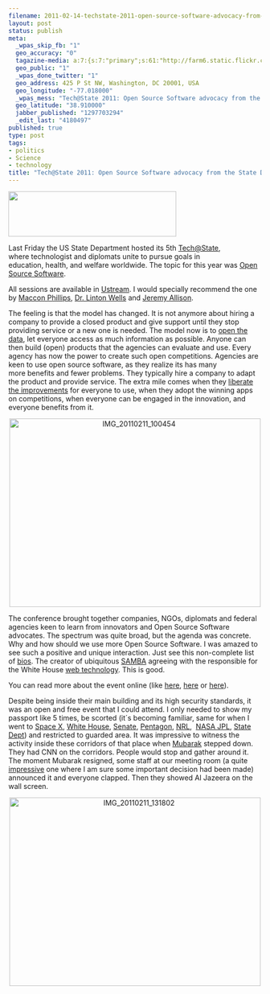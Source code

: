 ```yaml
--- 
filename: 2011-02-14-techstate-2011-open-source-software-advocacy-from-the-state-dept.md
layout: post
status: publish
meta: 
  _wpas_skip_fb: "1"
  geo_accuracy: "0"
  tagazine-media: a:7:{s:7:"primary";s:61:"http://farm6.static.flickr.com/5254/5441300715_427c741de7.jpg";s:6:"images";a:3:{s:64:"http://nasonurb.files.wordpress.com/2011/02/techatstate-logo.png";a:6:{s:8:"file_url";s:64:"http://nasonurb.files.wordpress.com/2011/02/techatstate-logo.png";s:5:"width";s:3:"334";s:6:"height";s:2:"90";s:4:"type";s:5:"image";s:4:"area";s:5:"30060";s:9:"file_path";s:0:"";}s:61:"http://farm6.static.flickr.com/5291/5441904288_df80206422.jpg";a:6:{s:8:"file_url";s:61:"http://farm6.static.flickr.com/5291/5441904288_df80206422.jpg";s:5:"width";s:3:"500";s:6:"height";s:3:"375";s:4:"type";s:5:"image";s:4:"area";s:6:"187500";s:9:"file_path";s:0:"";}s:61:"http://farm6.static.flickr.com/5254/5441300715_427c741de7.jpg";a:6:{s:8:"file_url";s:61:"http://farm6.static.flickr.com/5254/5441300715_427c741de7.jpg";s:5:"width";s:3:"500";s:6:"height";s:3:"375";s:4:"type";s:5:"image";s:4:"area";s:6:"187500";s:9:"file_path";s:0:"";}}s:6:"videos";a:0:{}s:11:"image_count";s:1:"3";s:6:"author";s:7:"4180497";s:7:"blog_id";s:7:"8438084";s:9:"mod_stamp";s:19:"2011-02-14 17:15:08";}
  geo_public: "1"
  _wpas_done_twitter: "1"
  geo_address: 425 P St NW, Washington, DC 20001, USA
  geo_longitude: "-77.018000"
  _wpas_mess: "Tech@State 2011: Open Source Software advocacy from the State Dept. : http://wp.me/pzp88-tM"
  geo_latitude: "38.910000"
  jabber_published: "1297703294"
  _edit_last: "4180497"
published: true
type: post
tags: 
- politics
- Science
- technology
title: "Tech@State 2011: Open Source Software advocacy from the State Dept."
---
```

<a href="http://nasonurb.files.wordpress.com/2011/02/techatstate-logo.png"><img class="aligncenter size-full wp-image-1848" title="techAtState logo" src="http://nasonurb.files.wordpress.com/2011/02/techatstate-logo.png" alt="" width="334" height="90" /></a>

Last Friday the US State Department hosted its 5th <a href="http://www.state.gov/statecraft/tech/index.htm">Tech@State</a>, where technologist and diplomats unite to pursue goals in education, health, and welfare worldwide. The topic for this year was <a href="http://en.wikipedia.org/wiki/Open-source_software">Open Source Software</a>.

<!--more-->All sessions are available in <a href="http://www.ustream.tv/channel/tech-state">Ustream</a>. I would specially recommend the one by <a href="http://tech.state.gov/profiles/blogs/open-source-speakers">Maccon Phillips</a>, <a href="http://tech.state.gov/profiles/blogs/open-source-speakers">Dr. Linton Wells</a> and <a href="http://tech.state.gov/profiles/blogs/open-source-speakers">Jeremy Allison</a>.

The feeling is that the model has changed. It is not anymore about hiring a company to provide a closed product and give support until they stop providing service or a new one is needed. The model now is to <a href="http://www.data.gov/">open the data</a>, let everyone access as much information as possible. Anyone can then build (open) products that the agencies can evaluate and use. Every agency has now the power to create such open competitions. Agencies are keen to use open source software, as they realize its has many more benefits and fewer problems. They typically hire a company to adapt the product and provide service. The extra mile comes when they <a href="http://www.whitehouse.gov/blog/2011/02/11/whitehousegov-releases-second-set-open-source-code">liberate the improvements</a> for everyone to use, when they adopt the winning apps on competitions, when everyone can be engaged in the innovation, and everyone benefits from it.
<p style="text-align:center;"><a title="IMG_20110211_100454 by brunosan, on Flickr" href="http://www.flickr.com/photos/nasonurb/5441904288/"><img class="aligncenter" src="http://farm6.static.flickr.com/5291/5441904288_df80206422.jpg" alt="IMG_20110211_100454" width="500" height="375" /></a></p>
The conference brought together companies, NGOs, diplomats and federal agencies keen to learn from innovators and Open Source Software advocates. The spectrum was quite broad, but the agenda was concrete. Why and how should we use more Open Source Software. I was amazed to see such a positive and unique interaction. Just see this non-complete list of <a href="http://tech.state.gov/profiles/blogs/open-source-speakers">bios</a>. The creator of ubiquitous <a href="http://en.wikipedia.org/wiki/Samba_(software)">SAMBA</a> agreeing with the responsible for the White House <a href="http://www.whitehouse.gov/tech">web technology</a>. This is good.

You can read more about the event online (like <a href="http://radar.oreilly.com/2011/02/open-source-tech-at-state.html">here</a>, <a href="http://tech.state.gov/profiles/blogs/link-summary-for-open-source">here</a> or <a href="http://techinsider.nextgov.com/2011/02/hhs_wants_to_be_a_data_sugar_daddy.php">here</a>).

Despite being inside their main building and its high security standards, it was an open and free event that I could attend. I only needed to show my passport like 5 times, be scorted (it´s becoming familiar, same for when I went to <a href="http://www.flickr.com/photos/nasonurb/5165588098/">Space X</a>, <a href="http://www.flickr.com/photos/nasonurb/5105734154/">White House</a>, <a href="http://www.flickr.com/photos/nasonurb/5118901858/">Senate</a>, <a href="http://twitter.com/#!/brunosan/statuses/17437978972">Pentagon</a>, <a href="http://www.flickr.com/photos/nasonurb/3883603763/">NRL</a>,  <a href="http://www.flickr.com/photos/nasonurb/4625731438/">NASA JPL</a>, <a href="http://www.flickr.com/photos/nasonurb/4671896917/">State Dept</a>) and restricted to guarded area. It was impressive to witness the activity inside these corridors of that place when <a href="http://en.wikipedia.org/wiki/Hosni_Mubarak">Mubarak</a> stepped down. They had CNN on the corridors. People would stop and gather around it. The moment Mubarak resigned, some staff at our meeting room (a quite <a href="http://www.flickr.com/photos/nasonurb/5441300515/">impressive</a> one where I am sure some important decision had been made) announced it and everyone clapped. Then they showed Al Jazeera on the wall screen.
<p style="text-align:center;"><a title="IMG_20110211_131802 by brunosan, on Flickr" href="http://www.flickr.com/photos/nasonurb/5441300715/"><img class="aligncenter" src="http://farm6.static.flickr.com/5254/5441300715_427c741de7.jpg" alt="IMG_20110211_131802" width="500" height="375" /></a></p>
